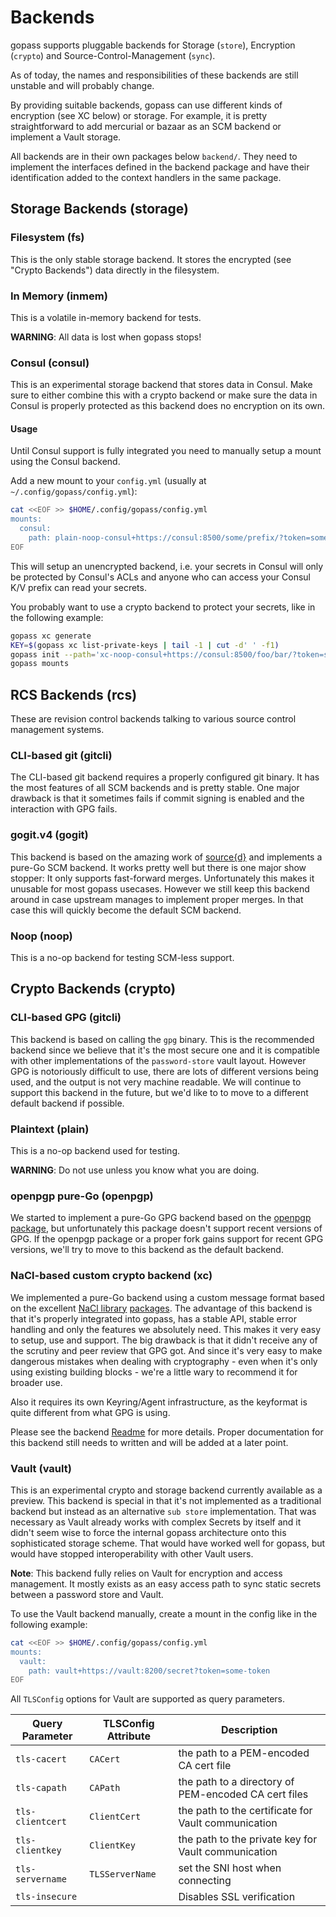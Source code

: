 # Backends

gopass supports pluggable backends for Storage (`store`), Encryption (`crypto`) and Source-Control-Management (`sync`).

As of today, the names and responsibilities of these backends are still unstable and will probably change.

By providing suitable backends, gopass can use different kinds of encryption (see XC below) or storage.
For example, it is pretty straightforward to add mercurial or bazaar as an SCM backend or
implement a Vault storage.

All backends are in their own packages below `backend/`. They need to implement the
interfaces defined in the backend package and have their identification added to
the context handlers in the same package.

## Storage Backends (storage)

### Filesystem (fs)

This is the only stable storage backend. It stores the encrypted (see "Crypto Backends") data directly in the filesystem.

### In Memory (inmem)

This is a volatile in-memory backend for tests.

**WARNING**: All data is lost when gopass stops!

### Consul (consul)

This is an experimental storage backend that stores data in Consul.
Make sure to either combine this with a crypto backend or make sure
the data in Consul is properly protected as this backend does no
encryption on its own.

#### Usage

Until Consul support is fully integrated you need to manually setup a mount
using the Consul backend.

Add a new mount to your `config.yml` (usually at `~/.config/gopass/config.yml`):

```bash
cat <<EOF >> $HOME/.config/gopass/config.yml
mounts:
  consul:
    path: plain-noop-consul+https://consul:8500/some/prefix/?token=some-token&datacenter=your-dc
EOF
```

This will setup an unencrypted backend, i.e. your secrets in Consul will only be 
protected by Consul's ACLs and anyone who can access your Consul K/V prefix
can read your secrets.

You probably want to use a crypto backend to protect your secrets, like in the
following example:

```bash
gopass xc generate
KEY=$(gopass xc list-private-keys | tail -1 | cut -d' ' -f1)
gopass init --path='xc-noop-consul+https://consul:8500/foo/bar/?token=some-token&datacenter=you-dc' --store=consul --crypto=xc --sync=noop $KEY
gopass mounts
```

## RCS Backends (rcs)

These are revision control backends talking to various source control
management systems.

### CLI-based git (gitcli)

The CLI-based git backend requires a properly configured git binary. It has the
most features of all SCM backends and is pretty stable. One major drawback is that
it sometimes fails if commit signing is enabled and the interaction with GPG
fails.

### gogit.v4 (gogit)

This backend is based on the amazing work of [source{d}](https://sourced.tech/)
and implements a pure-Go SCM backend. It works pretty well but there is one major
show stopper: It only supports fast-forward merges. Unfortunately this makes
it unusable for most gopass usecases. However we still keep this backend around
in case upstream manages to implement proper merges. In that case this will
quickly become the default SCM backend.

### Noop (noop)

This is a no-op backend for testing SCM-less support.

## Crypto Backends (crypto)

### CLI-based GPG (gitcli)

This backend is based on calling the `gpg` binary. This is the recommended backend
since we believe that it's the most secure one and it is compatible with
other implementations of the `password-store` vault layout. However GPG is notoriously
difficult to use, there are lots of different versions being used, and the
output is not very machine readable. We will continue to support this backend
in the future, but we'd like to to move to a different default backend if possible.

### Plaintext (plain)

This is a no-op backend used for testing.

**WARNING**: Do not use unless you know what you are doing.

### openpgp pure-Go (openpgp)

We started to implement a pure-Go GPG backend based on the [openpgp package](https://godoc.org/golang.org/x/crypto/openpgp),
but unfortunately this package doesn't support recent versions of GPG.
If the openpgp package or a proper fork gains support for recent GPG versions,
we'll try to move to this backend as the default backend.

### NaCl-based custom crypto backend (xc)

We implemented a pure-Go backend using a custom message format based on the excellent
[NaCl library](https://nacl.cr.yp.to/) [packages](https://godoc.org/golang.org/x/crypto/nacl).
The advantage of this backend is that it's properly integrated into gopass, has a stable API,
stable error handling and only the features we absolutely need. This makes it
very easy to setup, use and support. The big drawback is that it didn't receive
any of the scrutiny and peer review that GPG got. And since it's very easy to
make dangerous mistakes when dealing with cryptography - even when it's only
using existing building blocks - we're a little wary to recommend it for broader use.

Also it requires its own Keyring/Agent infrastructure, as the keyformat is quite
different from what GPG is using.

Please see the backend [Readme](https://github.com/gopasspw/gopass/blob/master/pkg/backend/crypto/xc/README.md) for more details. Proper documentation for this
backend still needs to written and will be added at a later point.

### Vault (vault)

This is an experimental crypto and storage backend currently available as a
preview. This backend is special in that it's not implemented as a traditional
backend but instead as an alternative `sub store` implementation. That was
necessary as Vault already works with complex Secrets by itself and it didn't
seem wise to force the internal gopass architecture onto this sophisticated
storage scheme. That would have worked well for gopass, but would have stopped
interoperability with other Vault users.

**Note**: This backend fully relies on Vault for encryption and access
management. It mostly exists as an easy access path to sync static secrets
between a password store and Vault.

To use the Vault backend manually, create a mount in the config like in the
following example:

```bash
cat <<EOF >> $HOME/.config/gopass/config.yml
mounts:
  vault:
    path: vault+https://vault:8200/secret?token=some-token
EOF
```

All `TLSConfig` options for Vault are supported as query parameters.

| **Query Parameter** | **TLSConfig Attribute** | Description |
| ------------------- | ----------------------- | ----------- |
| `tls-cacert` | `CACert` | the path to a PEM-encoded CA cert file |
| `tls-capath` | `CAPath` | the path to a directory of PEM-encoded CA cert files |
| `tls-clientcert` | `ClientCert` | the path to the certificate for Vault communication |
| `tls-clientkey` | `ClientKey` | the path to the private key for Vault communication |
| `tls-servername` | `TLSServerName` | set the SNI host when connecting |
| `tls-insecure` | | Disables SSL verification |

